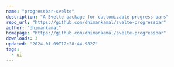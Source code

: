 ```yaml
---
name: "progressbar-svelte"
description: "A Svelte package for customizable progress bars"
repo_url: "https://github.com/dhimankamal/svelte-progressbar"
author: "dhimankamal"
homepage: "https://github.com/dhimankamal/svelte-progressbar"
downloads: 3
updated: "2024-01-09T12:28:44.982Z"
tags: 
  - ui
---
```

